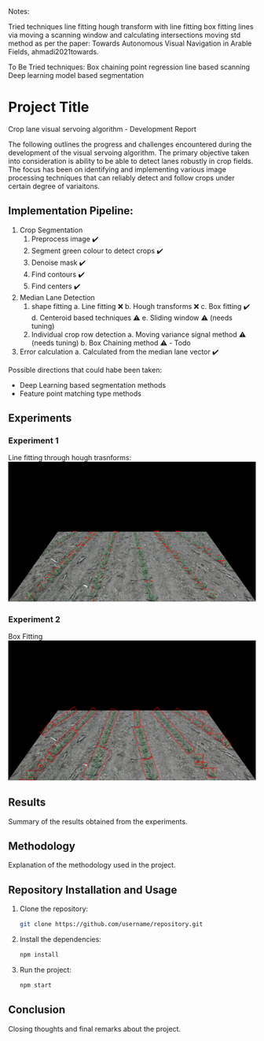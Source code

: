 Notes:

Tried techniques
line fitting
hough transform with line fitting
box fitting
lines via moving a scanning window and calculating intersections
moving std method as per the paper: Towards Autonomous Visual Navigation in Arable Fields, ahmadi2021towards.

To Be Tried techniques:
Box chaining 
point regression
line based scanning
Deep learning model based segmentation



# Project Title
Crop lane visual servoing algorithm - Development Report

The following outlines the progress and challenges encountered during the development of the visual servoing algorithm. The primary objective taken into consideration is ability to be able to detect lanes robustly in crop fields. The focus has been on identifying and implementing various image processing techniques that can reliably detect and follow crops under certain degree of variaitons.

## Implementation Pipeline:
1. Crop Segmentation
    1. Preprocess image ✔️
    2. Segment green colour to detect crops ✔️ 
    3. Denoise mask ✔️
    4. Find contours ✔️
    5. Find centers ✔️
2. Median Lane Detection
    1. shape fitting
        a. Line fitting ❌
        b. Hough transforms ❌
        c. Box fitting ✔️
        d. Centeroid based techniques ⚠️
        e. Sliding window ⚠️ (needs tuning)
    2. Individual crop row detection
        a. Moving variance signal method ⚠️ (needs tuning)
        b. Box Chaining method ⚠️ - Todo
3. Error calculation
    a. Calculated from the median lane vector ✔️

Possible directions that could habe been taken:
- Deep Learning based segmentation methods
- Feature point matching type methods

## Experiments

### Experiment 1
Line fitting through hough trasnforms:
![Line detection](exps/houghLines.png)


### Experiment 2

Box Fitting
![Box on crop lanes](exps/boxOnLanes.png)

## Results

Summary of the results obtained from the experiments.

## Methodology

Explanation of the methodology used in the project.

## Repository Installation and Usage

1. Clone the repository:

    ```bash
    git clone https://github.com/username/repository.git
    ```

2. Install the dependencies:

    ```bash
    npm install
    ```

3. Run the project:

    ```bash
    npm start
    ```

## Conclusion

Closing thoughts and final remarks about the project.